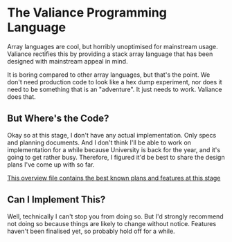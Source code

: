 # The Valiance Programming Language

Array languages are cool, but horribly unoptimised for mainstream usage.
Valiance rectifies this by providing a stack array language
that has been designed with mainstream appeal in mind.

It is boring compared to other array languages, but that's the point. We don't
need production code to look like a hex dump experiment, nor does it need to
be something that is an "adventure". It just needs to work. Valiance does that.

## But Where's the Code?

Okay so at this stage, I don't have any actual implementation. Only specs and
planning documents. And I don't think I'll be able to work on implementation
for a while because University is back for the year, and it's
going to get rather busy. Therefore, I figured it'd be best to share
the design plans I've come up with so far.

[This overview file contains the best known plans and features at this stage](https://github.com/lyxal/Valiance-Lang/blob/main/new-docs/overview%20as%20code.vlnc)

## Can I Implement This?

Well, technically I can't stop you from doing so. But I'd strongly recommend
not doing so because things are likely to change without notice. Features
haven't been finalised yet, so probably hold off for a while.
